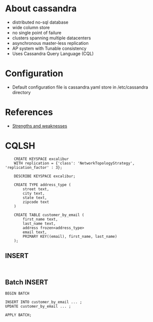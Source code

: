 # About cassandra
* distributed no-sql database
* wide column store
* no single point of failure
* clusters spanning multiple datacenters
* asynchronous master-less replication
* AP system with Tunable consistency 
* Uses Cassandra Query Language (CQL)

# Configuration
* Default configuration file is cassandra.yaml store in /etc/cassandra directory


# References
* [Strengths and weaknesses](https://alronz.github.io/Factors-Influencing-NoSQL-Adoption/site/Cassandra/Results/Strengths%20and%20Weaknesses/)

# CQLSH

```
    CREATE KEYSPACE excalibur
    WITH replication = {'class': 'NetworkTopologyStrategy', 'replication_factor' : 3};
    
    DESCRIBE KEYSPACE excalibur;
    
    CREATE TYPE address_type (
        street text,
        city text,
        state text,
        zipcode text
    )
    
    CREATE TABLE customer_by_email (
        first_name text,
        last_name text,
        address frozen<address_type>
        email text,
        PRIMARY KEY((email), first_name, last_name)
    );
```

## INSERT
```
    
```

## Batch INSERT
```
BEGIN BATCH

INSERT INTO customer_by_email ... ;
UPDATE customer_by_email ... ;

APPLY BATCH;

```